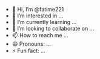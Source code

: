 - 👋 Hi, I’m @fatime221
- 👀 I’m interested in ...
- 🌱 I’m currently learning ...
- 💞️ I’m looking to collaborate on ...
- 📫 How to reach me ...
- 😄 Pronouns: ...
- ⚡ Fun fact: ...

<!---
Fatime Cetinkaya  is a ✨ special ✨ repository because its `README.md` (this file) appears on your GitHub profile.
You can click the Preview link to take a look at your changes.
--->
